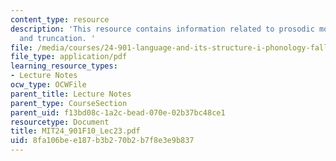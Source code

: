 ```yaml
---
content_type: resource
description: 'This resource contains information related to prosodic morphology: reduplication
  and truncation. '
file: /media/courses/24-901-language-and-its-structure-i-phonology-fall-2010/8fa106bee187b3b270b2b7f8e3e9b837_MIT24_901F10_Lec23.pdf
file_type: application/pdf
learning_resource_types:
- Lecture Notes
ocw_type: OCWFile
parent_title: Lecture Notes
parent_type: CourseSection
parent_uid: f13bd08c-1a2c-bead-070e-02b37bc48ce1
resourcetype: Document
title: MIT24_901F10_Lec23.pdf
uid: 8fa106be-e187-b3b2-70b2-b7f8e3e9b837
---
```

